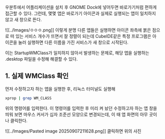 
우분투에서 어플리케이션을 설치 후 GNOME Dock에 넣어두면 바로가기처럼 편하게 접근할 수 있다.
그런데, 몇몇 앱은 바로가기 아이콘과 실제로 실행되는 앱이 일치하지 않고 새 창으로 뜬다.

![[../Images/ㅇㅇㅇ.png]]
이렇게 분명 다른 앱들은 실행하면 아이콘 좌측에 붉은 점으로 떠 있는 서비스 개수가 뜨면서 잘 정렬이 되는데
CubeIDE같은 특정 프로그램은 아이콘을 눌러 실행하면 다른 이름을 가진 서비스가 새 창으로 시작된다.


이는 StartupWMClass가 일치하지 않아서 발생하는 문제로, 해당 앱을 실행하는 .desktop 파일을 수정해 해결할 수 있다.

## 1. 실제 WMClass 확인

먼저 수정하고자 하는 앱을 실행한 후, 리눅스 터미널도 실행해 
```bash
xprop | grep WM_CLASS
```
위의 명령어를 입력한다. 이 명령어를 입력한 후 미리 켜 놨던 수정하고자 하는 앱 창을 띄워 보면 마우스 커서가 십자 조준선 모양으로 변경되는데, 이 때 앱 화면의 아무 곳이나 클릭한다.


![[../Images/Pasted image 20250907211628.png]]
클릭하면 위의 사진